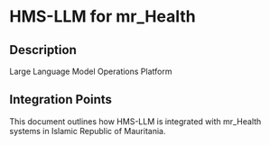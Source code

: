 # HMS-LLM for mr_Health

## Description

Large Language Model Operations Platform

## Integration Points

This document outlines how HMS-LLM is integrated with mr_Health systems in Islamic Republic of Mauritania.
